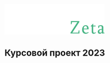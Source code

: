 <p align="center">
    <a href="https://github.com/yiisoft" target="_blank">
        <img src="web/img/carzeta-logo-dark.png" height="100px">
    </a>
    <h1 align="center">Курсовой проект 2023</h1>
</p>